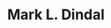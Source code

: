 ---
directorId: d_4
title: Mark L. Dindal 
nationality: USA
birth: 1960 (age 59–60)
gender: Masculino
biography: Mark L. Dindal (born 1960)[1] is an American film director, effects animator, screenwriter, character designer, storyboard artist and voice actor, who is famous for having directed popular films like Cats Don't Dance (1997), The Emperor's New Groove (2000), and Chicken Little (2005).[2] He worked in many Disney projects as an effects animator, and also led the special effects for several films, such as The Little Mermaid (1989) and The Rescuers Down Under (1990).
moviesId: [ m_4 ]
---